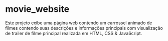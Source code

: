 # movie_website
Este projeto exibe uma página web contendo um carrossel animado de filmes contendo suas descrições e informações principais com visualização de trailer de filme principal realizada em HTML, CSS &amp; JavaScript.
